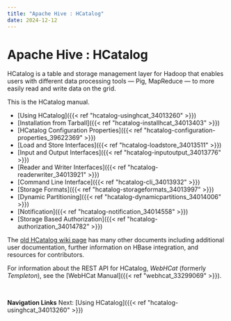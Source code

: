 ```yaml
---
title: "Apache Hive : HCatalog"
date: 2024-12-12
---
```


# Apache Hive : HCatalog

HCatalog is a table and storage management layer for Hadoop that enables users with different data processing tools — Pig, MapReduce — to more easily read and write data on the grid.

This is the HCatalog manual.  

* [Using HCatalog]({{< ref "hcatalog-usinghcat_34013260" >}})
* [Installation from Tarball]({{< ref "hcatalog-installhcat_34013403" >}})
* [HCatalog Configuration Properties]({{< ref "hcatalog-configuration-properties_39622369" >}})
* [Load and Store Interfaces]({{< ref "hcatalog-loadstore_34013511" >}})
* [Input and Output Interfaces]({{< ref "hcatalog-inputoutput_34013776" >}})
* [Reader and Writer Interfaces]({{< ref "hcatalog-readerwriter_34013921" >}})
* [Command Line Interface]({{< ref "hcatalog-cli_34013932" >}})
* [Storage Formats]({{< ref "hcatalog-storageformats_34013997" >}})
* [Dynamic Partitioning]({{< ref "hcatalog-dynamicpartitions_34014006" >}})
* [Notification]({{< ref "hcatalog-notification_34014558" >}})
* [Storage Based Authorization]({{< ref "hcatalog-authorization_34014782" >}})

The [old HCatalog wiki page](https://cwiki.apache.org/confluence/display/HCATALOG/Index) has many other documents including additional user documentation, further information on HBase integration, and resources for contributors.

For information about the REST API for HCatalog, *WebHCat* (formerly *Templeton*), see the [WebHCat Manual]({{< ref "webhcat_33299069" >}}).

 

**Navigation Links**
Next: [Using HCatalog]({{< ref "hcatalog-usinghcat_34013260" >}})



 

 


